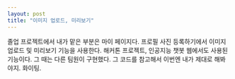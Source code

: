 ```yaml
---
layout: post
title: "이미지 업로드, 미리보기"
---
```


졸업 프로젝트에서 내가 맡은 부분은 마이 페이지다.
프로필 사진 등록하기에서 이미지 업로드 및 미리보기 기능을 사용한다.
해커톤 프로젝트, 인공지능 챗봇 웹에서도 사용된 기능이다.
그 때는 다른 팀원이 구현했다. 그 코드를 참고해서 이번엔 내가 제대로 해봐야지.
화이팅.
